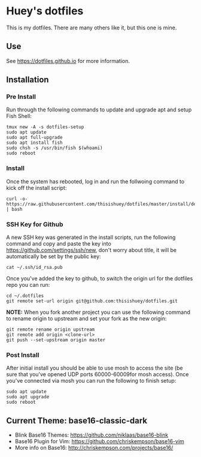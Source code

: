 # Huey's dotfiles

This is my dotfiles. There are many others like it, but this one is mine.

## Use

See https://dotfiles.github.io for more information.

## Installation

### Pre Install

Run through the following commands to update and upgrade apt and setup Fish Shell:

```
tmux new -A -s dotfiles-setup
sudo apt update
sudo apt full-upgrade
sudo apt install fish
sudo chsh -s /usr/bin/fish $(whoami)
sudo reboot
```

### Install

Once the system has rebooted, log in and run the follwoing command to kick off the install script:

```
curl -o- https://raw.githubusercontent.com/thisishuey/dotfiles/master/install/debian.sh | bash
```

### SSH Key for Github

A new SSH key was generated in the install scripts, run the following command and copy and paste the key into https://github.com/settings/ssh/new, don't worry about title, it will be automatically be set by the public key:

```
cat ~/.ssh/id_rsa.pub
```

Once you've added the key to github, to switch the origin url for the dotfiles repo you can run:

```
cd ~/.dotfiles
git remote set-url origin git@github.com:thisishuey/dotfiles.git
```

**NOTE:** When you fork another project you can use the following command to rename origin to upstream and set your fork as the new origin:

```
git remote rename origin upstream
git remote add origin <clone-url>
git push --set-upstream origin master
```

### Post Install

After initial install you should be able to use mosh to access the site (be sure that you've opened UDP ports 60000-60009for mosh access). Once you've connected via mosh you can run the following to finish setup:

```
sudo apt update
sudo apt upgrade
sudo reboot
```

## Current Theme: base16-classic-dark

- Blink Base16 Themes: https://github.com/niklaas/base16-blink
- Base16 Plugin for Vim: https://github.com/chriskempson/base16-vim
- More info on Base16: http://chriskempson.com/projects/base16/
